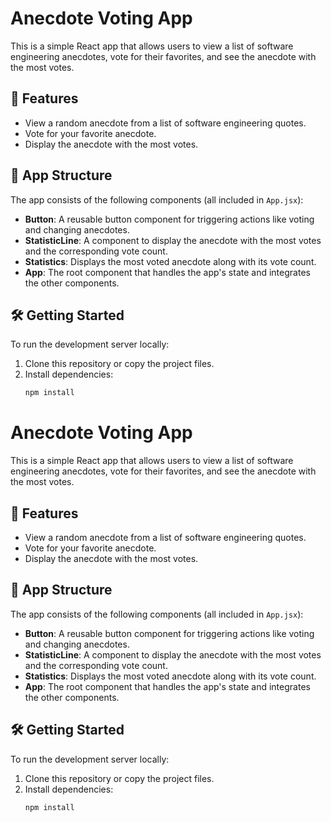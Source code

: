 # Anecdote Voting App

This is a simple React app that allows users to view a list of software engineering anecdotes, vote for their favorites, and see the anecdote with the most votes.

## 🚀 Features
- View a random anecdote from a list of software engineering quotes.
- Vote for your favorite anecdote.
- Display the anecdote with the most votes.

## 🧱 App Structure
The app consists of the following components (all included in `App.jsx`):
- **Button**: A reusable button component for triggering actions like voting and changing anecdotes.
- **StatisticLine**: A component to display the anecdote with the most votes and the corresponding vote count.
- **Statistics**: Displays the most voted anecdote along with its vote count.
- **App**: The root component that handles the app's state and integrates the other components.

## 🛠️ Getting Started

To run the development server locally:

1. Clone this repository or copy the project files.
2. Install dependencies:
   ```bash
   npm install
# Anecdote Voting App

This is a simple React app that allows users to view a list of software engineering anecdotes, vote for their favorites, and see the anecdote with the most votes.

## 🚀 Features
- View a random anecdote from a list of software engineering quotes.
- Vote for your favorite anecdote.
- Display the anecdote with the most votes.

## 🧱 App Structure
The app consists of the following components (all included in `App.jsx`):
- **Button**: A reusable button component for triggering actions like voting and changing anecdotes.
- **StatisticLine**: A component to display the anecdote with the most votes and the corresponding vote count.
- **Statistics**: Displays the most voted anecdote along with its vote count.
- **App**: The root component that handles the app's state and integrates the other components.

## 🛠️ Getting Started

To run the development server locally:

1. Clone this repository or copy the project files.
2. Install dependencies:
   ```bash
   npm install
